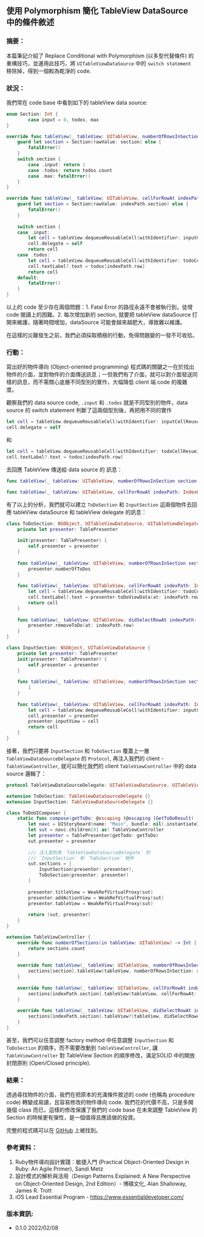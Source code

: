 ## 使用 Polymorphism 簡化 TableView DataSource 中的條件敘述

### 摘要：
本篇筆記介紹了 Replace Conditional with Polymorphism (以多型代替條件) 的重構技巧，並運用此技巧，將 `UITableViewDataSource` 中的 `switch statement` 移除掉，得到一個較為乾淨的 code.

### 狀況：
我們常在 code base 中看到如下的 tableView data source:
```Swift
enum Section: Int {
        case input = 0, todos, max
}
```
```Swift
override func tableView(_ tableView: UITableView, numberOfRowsInSection section: Int) -> Int {
    guard let section = Section(rawValue: section) else {
        fatalError()
    }
    switch section {
        case .input: return 1
        case .todos: return todos.count
        case .max: fatalError()
    }
}

override func tableView(_ tableView: UITableView, cellForRowAt indexPath: IndexPath) -> UITableViewCell {
    guard let section = Section(rawValue: indexPath.section) else {
        fatalError()
    }
    
    switch section {
    case .input:
        let cell = tableView.dequeueReusableCell(withIdentifier: inputCellReuseId, for: indexPath) as! TableViewInputCell
        cell.delegate = self
        return cell
    case .todos:
        let cell = tableView.dequeueReusableCell(withIdentifier: todoCellResueId, for: indexPath)
        cell.textLabel?.text = todos[indexPath.row]
        return cell
    default:
        fatalError()
    }
}

```
以上的 code 至少存在兩個問題：1. Fatal Error 的路徑永遠不會被執行到，徒增 code 閱讀上的困難。2. 每次增加新的 section, 就要把 tableView dataSource 打開來維護，隨著時間增加，dataSource 可能會越來越肥大，導致難以維護。

在這樣的災難發生之前，我們必須採取積極的行動，免得問題變的一發不可收拾。

### 行動：
寫出好的物件導向 (Object-oriented programming) 程式碼的關鍵之一在於找出物件的介面，並對物件的介面傳送訊息；一但我們有了介面，就可以對介面發送同樣的訊息，而不需關心底層不同型別的實作，大幅降低 client 端 code 的複雜度。

觀察我們的 data source code, `.input` 和 `.todos` 就是不同型別的物件，data source 的 switch statement 判斷了這兩個型別後，再把用不同的實作
```Swift
let cell = tableView.dequeueReusableCell(withIdentifier: inputCellReuseId, for: indexPath) as! TableViewInputCell
cell.delegate = self
```
和
```Swift
let cell = tableView.dequeueReusableCell(withIdentifier: todoCellResueId, for: indexPath)
cell.textLabel?.text = todos[indexPath.row]
```
去回應 TableView 傳送給 data source 的 訊息：
```Swift
func tableView(_ tableView: UITableView, numberOfRowsInSection section: Int) -> Int

func tableView(_ tableView: UITableView, cellForRowAt indexPath: IndexPath) -> UITableViewCell
```

有了以上的分析，我們就可以建立 `ToDoSection` 和 `InputSection` 這兩個物件去回應 tableView dataSource 和 tableView delegate 的訊息：

```Swift
class ToDoSection: NSObject, UITableViewDataSource, UITableViewDelegate {
    private let presenter: TablePresenter
    
    init(presenter: TablePresenter) {
        self.presenter = presenter
    }
    
    func tableView(_ tableView: UITableView, numberOfRowsInSection section: Int) -> Int {
        presenter.numberOfToDos
    }
    
    func tableView(_ tableView: UITableView, cellForRowAt indexPath: IndexPath) -> UITableViewCell {
        let cell = tableView.dequeueReusableCell(withIdentifier: todoCellResueId, for: indexPath)
        cell.textLabel?.text = presenter.toDoViewData(at: indexPath.row).title
        return cell
    }
    
    func tableView(_ tableView: UITableView, didSelectRowAt indexPath: IndexPath) {
        presenter.removeToDo(at: indexPath.row)
    }
}
```
```Swift
class InputSection: NSObject, UITableViewDataSource {
    private let presenter: TablePresenter
    init(presenter: TablePresenter) {
        self.presenter = presenter
    }
    
    func tableView(_ tableView: UITableView, numberOfRowsInSection section: Int) -> Int {
        1
    }
    
    func tableView(_ tableView: UITableView, cellForRowAt indexPath: IndexPath) -> UITableViewCell {
        let cell = tableView.dequeueReusableCell(withIdentifier: inputCellReuseId, for: indexPath) as! TableViewInputCell
        cell.presenter = presenter
        presenter.inputView = cell
        return cell
    }
}
```

接著，我們只要將 `InputSection` 和 `ToDoSection` 覆蓋上一層 `TableViewDataSourceDelegate` 的 `Protocol`, 再注入我們的 client - `TableViewController`, 就可以簡化我們的 client `TableViewController` 中的 data source 邏輯了：

```Swift
protocol TableViewDataSourceDelegate: UITableViewDataSource, UITableViewDelegate {}

extension ToDoSection: TableViewDataSourceDelegate {}
extension InputSection: TableViewDataSourceDelegate {}
```

```Swift
class ToDoUIComposer {
    static func compose(getToDo: @escaping (@escaping (GetToDoResult) -> Void) -> Void) -> (TableViewController, TablePresenter) {
        let navc = UIStoryboard(name: "Main", bundle: nil).instantiateInitialViewController() as! UINavigationController
        let sut = navc.children[0] as! TableViewController
        let presenter = TablePresenter(getTodo: getToDo)
        sut.presenter = presenter
        
        /// 注入型別為 `TableViewDataSourceDelegate` 的
        /// `InputSection` 和 `ToDoSection` 物件
        sut.sections = [
            InputSection(presenter: presenter),
            ToDoSection(presenter: presenter)
        ]
        
        presenter.titleView = WeakRefVirtualProxy(sut)
        presenter.addActionView = WeakRefVirtualProxy(sut)
        presenter.tableView = WeakRefVirtualProxy(sut)
        
        return (sut, presenter)
    }
}

```

```Swift
extension TableViewController {
    override func numberOfSections(in tableView: UITableView) -> Int {
        return sections.count
    }
    
    override func tableView(_ tableView: UITableView, numberOfRowsInSection section: Int) -> Int {
        sections[section].tableView(tableView, numberOfRowsInSection: section)
    }
    
    override func tableView(_ tableView: UITableView, cellForRowAt indexPath: IndexPath) -> UITableViewCell {
        sections[indexPath.section].tableView(tableView, cellForRowAt: indexPath)
    }
    
    override func tableView(_ tableView: UITableView, didSelectRowAt indexPath: IndexPath) {
        sections[indexPath.section].tableView?(tableView, didSelectRowAt: indexPath)
    }
}
```

甚至，我們可以任意調整 factory method 中任意調整 `InputSection` 和 `ToDoSection` 的順序，而不需要改動到 `TableViewController`, 讓 `TableViewController` 對 TableView Section 的順序修改，滿足SOLID 中的開放封閉原則 (Open/Closed principle). 

### 結果：
透過尋找物件的介面，我們在把原本的充滿條件敘述的 code (也稱為 procedure code) 轉變成易讀，且容易修改的物件導向 code. 我們花的代價不高，只是多開幾個 class 而已，這樣的修改保護了我們的 code base 在未來調整 TableView 的 Section 的時候更有彈性，是一個值得且應該做的投資。

完整的程式碼可以在 [GitHub](https://github.com/ctwdtw/ToDoDemo/tree/illustrate-polymorphism) 上被找到。

### 參考資料：
1. Ruby物件導向設計實踐：敏捷入門 (Practical Object-Oriented Design in Ruby: An Agile Primer),  Sandi Metz 
2. 設計模式的解析與活用（Design Patterns Explained: A New Perspective on Object-Oriented Design, 2nd Edition）- 博碩文化, Alan Shalloway, James R. Trott
3. iOS Lead Essential Program - https://www.essentialdeveloper.com/

### 版本資訊:
- 0.1.0 2022/02/08